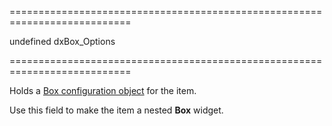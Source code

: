 ===========================================================================
<!--default-->undefined<!--/default-->
<!--type-->dxBox_Options<!--/type-->
===========================================================================

<!--shortDescription-->
Holds a [Box configuration object](/Documentation/ApiReference/UI_Widgets/dxBox/Configuration/) for the item.
<!--/shortDescription-->

<!--fullDescription-->
Use this field to make the item a nested **Box** widget.
<!--/fullDescription-->